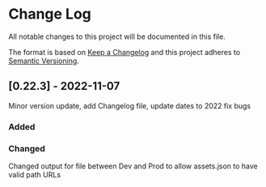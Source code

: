 
# Change Log
All notable changes to this project will be documented in this file.

The format is based on [Keep a Changelog](http://keepachangelog.com/)
and this project adheres to [Semantic Versioning](http://semver.org/).

## [0.22.3] - 2022-11-07

Minor version update, add Changelog file, update dates to 2022 fix bugs

### Added

### Changed
Changed output for file between Dev and Prod to allow assets.json to have valid path URLs
